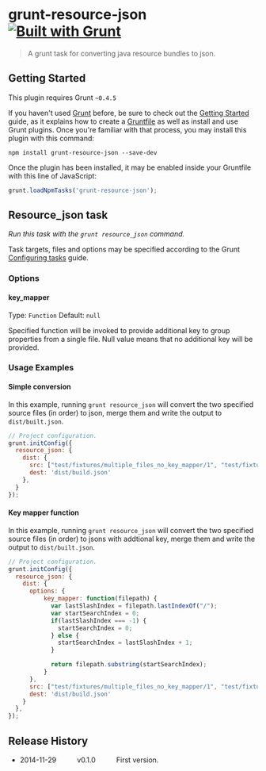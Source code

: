 # grunt-resource-json [![Built with Grunt](https://cdn.gruntjs.com/builtwith.png)](http://gruntjs.com/)

>A grunt task for converting java resource bundles to json.

## Getting Started

This plugin requires Grunt `~0.4.5`

If you haven't used [Grunt](http://gruntjs.com/) before, be sure to check out the
[Getting Started](http://gruntjs.com/getting-started) guide, as it explains how to create
a [Gruntfile](http://gruntjs.com/sample-gruntfile) as well as install and use Grunt plugins.
Once you're familiar with that process, you may install this plugin with this command:

```shell
npm install grunt-resource-json --save-dev
```

Once the plugin has been installed, it may be enabled inside your Gruntfile with this line of JavaScript:

```js
grunt.loadNpmTasks('grunt-resource-json');
```

## Resource_json task
_Run this task with the `grunt resource_json` command._

Task targets, files and options may be specified according to the Grunt [Configuring tasks](http://gruntjs.com/configuring-tasks) guide.

### Options

#### key_mapper
Type: `Function`
Default: `null`

Specified function will be invoked to provide additional key to group properties from a single file.
Null value means that no additional key will be provided.

### Usage Examples

#### Simple conversion

In this example, running `grunt resource_json`  will convert the two specified source files (in order) to json, merge them and write the output to `dist/built.json`.

```js
// Project configuration.
grunt.initConfig({
  resource_json: {
    dist: {
      src: ["test/fixtures/multiple_files_no_key_mapper/1", "test/fixtures/multiple_files_no_key_mapper/2"],
      dest: 'dist/build.json'
    },
  }
});
```

#### Key mapper function

In this example, running `grunt resource_json`  will convert the two specified source files (in order) to jsons with addtional key, merge them and write the output to `dist/built.json`.

```js
// Project configuration.
grunt.initConfig({
  resource_json: {
    dist: {
      options: {
          key_mapper: function(filepath) {
            var lastSlashIndex = filepath.lastIndexOf("/");
            var startSearchIndex = 0;
            if(lastSlashIndex === -1) {
              startSearchIndex = 0;
            } else {
              startSearchIndex = lastSlashIndex + 1;
            }

            return filepath.substring(startSearchIndex);
          }
      },
      src: ["test/fixtures/multiple_files_no_key_mapper/1", "test/fixtures/multiple_files_no_key_mapper/2"],
      dest: 'dist/build.json'
    }
  },
});
```

## Release History

 * 2014-11-29   v0.1.0   First version.
